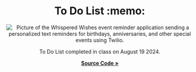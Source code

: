 <a id="readme-top"></a>

<h1 align='center'>To Do List :memo:</h1> 

<div align='center'>

<img src='\static\images\To_Do_List.png' alt='Picture of the Whispered Wishes event reminder application sending a personalized text reminders for birthdays, anniversaries, and other special events using Twilio.'>

<p align='center'>To Do List completed in class on August 19 2024.<br/>

<a href='https://github.com/AmberForrester/Python-Code/tree/main/day17/todolist'><strong>Source Code »</strong></a>
</p>
</div>